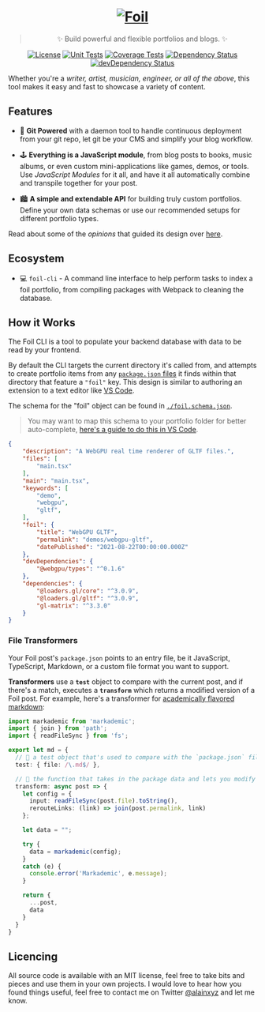 <div align="center">

# <a href="https://alain.xyz/blog"><img alt="Foil" src="docs/foil-logo.svg" /></a>

> ✨ Build powerful and flexible portfolios and blogs. ✨

[![License][license-img]][license-url]
[![Unit Tests][travis-img]][travis-url]
[![Coverage Tests][codecov-img]][codecov-url]
[![Dependency Status][david-img]][david-url]
[![devDependency Status][david-dev-img]][david-dev-url]

</div>

Whether you're a *writer, artist, musician, engineer, or all of the above*, this tool makes it easy and fast to showcase a variety of content.

## Features

- 🐙 **Git Powered** with a daemon tool to handle continuous deployment from your git repo, let git be your CMS and simplify your blog workflow.

- 🕹️ **Everything is a JavaScript module**, from blog posts to books, music albums, or even custom mini-applications like games, demos, or tools. Use *JavaScript Modules* for it all, and have it all automatically combine and transpile together for your post.

- 🏙️ **A simple and extendable API** for building truly custom portfolios. Define your own data schemas or use our recommended setups for different portfolio types.

Read about some of the *opinions* that guided its design over [here](docs/opinions.md).

## Ecosystem

- 💻 `foil-cli` - A command line interface to help perform tasks to index a foil portfolio, from compiling packages with Webpack to cleaning the database.

## How it Works

The Foil CLI is a tool to populate your backend database with data to be read by your frontend.

By default the CLI targets the current directory it's called from, and attempts to create portfolio items from any [`package.json` files](https://docs.npmjs.com/files/package.json) it finds within that directory that feature a `"foil"` key. This design is similar to authoring an extension to a text editor like [VS Code](https://code.visualstudio.com/api/references/extension-manifest).

The schema for the "foil" object can be found in [`./foil.schema.json`](foil.schema.json).

> You may want to map this schema to your portfolio folder for better auto-complete, [here's a guide to do this in VS Code](https://vscode.readthedocs.io/en/latest/languages/json/#mapping-to-a-schema-in-the-workspace).

```json
{
    "description": "A WebGPU real time renderer of GLTF files.",
    "files": [
        "main.tsx"
    ],
    "main": "main.tsx",
    "keywords": [
        "demo",
        "webgpu",
        "gltf",
    ],
    "foil": {
        "title": "WebGPU GLTF",
        "permalink": "demos/webgpu-gltf",
        "datePublished": "2021-08-22T00:00:00.000Z"
    },
    "devDependencies": {
        "@webgpu/types": "^0.1.6"
    },
    "dependencies": {
        "@loaders.gl/core": "^3.0.9",
        "@loaders.gl/gltf": "^3.0.9",
        "gl-matrix": "^3.3.0"
    }
}
```

### File Transformers

Your Foil post's `package.json` points to an entry file, be it JavaScript, TypeScript, Markdown, or a custom file format you want to support.

**Transformers** use a **`test`** object to compare with the current post, and if there's a match, executes a **`transform`** which returns a modified version of a Foil post. For example, here's a transformer for [academically flavored markdown](https://github.com/hyperfuse/markademic):

```ts
import markademic from 'markademic';
import { join } from 'path';
import { readFileSync } from 'fs';

export let md = {
  // 💉 a test object that's used to compare with the `package.json` file.
  test: { file: /\.md$/ },

  // 🚒 the function that takes in the package data and lets you modify it.
  transform: async post => {
    let config = {
      input: readFileSync(post.file).toString(),
      rerouteLinks: (link) => join(post.permalink, link)
    };

    let data = "";

    try {
      data = markademic(config);
    }
    catch (e) {
      console.error('Markademic', e.message);
    }

    return {
      ...post,
      data
    }
  }
}
```

## Licencing

All source code is available with an MIT license, feel free to take bits and pieces and use them in your own projects. I would love to hear how you found things useful, feel free to contact me on Twitter <a href="https://twitter.com/Alainxyz">@alainxyz</a> and let me know.

[cover-img]: docs/assets/logo.png
[cover-url]: https://alain.xyz/libraries/foil
[license-img]: http://img.shields.io/:license-mit-blue.svg?style=flat-square
[license-url]: https://opensource.org/licenses/MIT
[david-url]: https://david-dm.org/alaingalvan/foil?path=packages/foil
[david-img]: https://david-dm.org/alaingalvan/foil.svg?style=flat-square
[david-dev-url]: https://david-dm.org/alaingalvan/foil?path=packages/foil#info=devDependencies
[david-dev-img]: https://david-dm.org/alaingalvan/foil/dev-status.svg?style=flat-square
[travis-img]: https://img.shields.io/travis/alaingalvan/foil.svg?style=flat-square
[travis-url]:https://travis-ci.org/alaingalvan/foil
[codecov-img]:https://img.shields.io/codecov/c/github/alaingalvan/foil.svg?style=flat-square
[codecov-url]: https://codecov.io/gh/alaingalvan/foil
[npm-img]: https://img.shields.io/npm/v/foil.svg?style=flat-square
[npm-url]: http://npm.im/foil
[npm-download-img]: https://img.shields.io/npm/dm/foil.svg?style=flat-square
